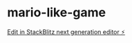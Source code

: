 # mario-like-game

[Edit in StackBlitz next generation editor ⚡️](https://stackblitz.com/~/github.com/vctiktik/mario-like-game)